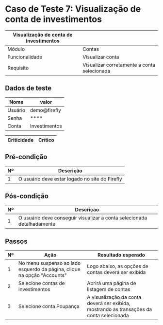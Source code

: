 # Caso de Teste 7: Visualização de conta de investimentos

| Visualização de conta de investimentos|           |
| --------------------- |-----------|
| Módulo | Contas |
| Funcionalidade | Visualizar conta |
| Requisito | Visualizar corretamente a conta selecionada |

## Dados de teste

| Nome | valor |
| ---- | ----- |
| Usuário | demo@firefly |
| Senha | **** |
| Conta | Investimentos |

| Criticidade | Crítico |
| ----------- | ------- |

## Pré-condição

| Nº | Descrição |
| -- | --------- |
| 1 | O usuário deve estar logado no site do Firefly |

## Pós-condição

| Nº | Descrição |
| -- | --------- |
| 1 | O usuário deve conseguir visualizar a conta selecionada detalhadamente |

## Passos

| Nº | Ação | Resultado esperado |
| ----- | ---- | ------------------ |
| 1 | No menu suspenso ao lado esquerdo da página, clique na opção "Accounts" | Logo abaixo, as opções de contas deverá ser exibida |
| 2 | Selecione contas de investimentos | Abrirá uma página de listagem de contas |
| 3 | Selecione conta Poupança | A visualização da conta deverá ser exibida, mostrando as transações da conta selecionada |